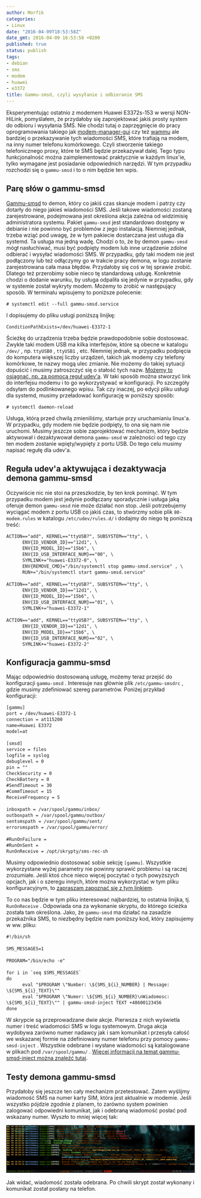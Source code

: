 ```yaml
---
author: Morfik
categories:
- Linux
date: "2016-04-09T18:53:58Z"
date_gmt: 2016-04-09 16:53:58 +0200
published: true
status: publish
tags:
- debian
- sms
- modem
- huawei
- e3372
title: Gammu-smsd, czyli wysyłanie i odbieranie SMS
---
```


Eksperymentując ostatnio z modemem Huawei E3372s-153 w wersji NON-HiLink, pomyślałem, że przydałoby
się zaprojektować jakiś prosty system do odbioru i wysyłania SMS. Nie chodzi tutaj o zaprzęgnięcie
do pracy oprogramowania takiego jak [modem-manager-gui](https://linuxonly.ru/cms/page.php?7) czy też
[wammu](https://wammu.eu/wammu/) ale bardziej o przekazywanie tych wiadomości SMS, które trafiają na
modem, na inny numer telefonu komórkowego. Czyli stworzenie takiego telefonicznego proxy, które te
SMS będzie przekazywał dalej. Tego typu funkcjonalność można zaimplementować praktycznie w każdym
linux'ie, tylko wymagane jest posiadanie odpowiednich narzędzi. W tym przypadku rozchodzi się o
`gammu-smsd` i to o nim będzie ten wpis.

<!--more-->
## Parę słów o gammu-smsd

[Gammu-smsd](https://wammu.eu/smsd/) to demon, który co jakiś czas skanuje modem i patrzy czy
dotarły do niego jakieś wiadomości SMS. Jeśli takowe wiadomości zostaną zarejestrowane, podejmowana
jest określona akcja zależna od widzimisię administratora systemu. Pakiet `gammu-smsd` jest
standardowo dostępny w debianie i nie powinno być problemów z jego instalacją. Niemniej jednak,
trzeba wziąć pod uwagę, że w tym pakiecie dostarczana jest usługa dla systemd. Ta usługa ma jedną
wadę. Chodzi o to, że by demon `gammu-smsd` mógł nasłuchiwać, musi być podpięty modem lub inne
urządzenie zdolne odbierać i wysyłać wiadomości SMS. W przypadku, gdy taki modem nie jest
podłączony lub też odłączymy go w trakcie pracy demona, w logu zostanie zarejestrowana cała masa
błędów. Przydałoby się coś w tej sprawie zrobić. Dlatego też przerobimy sobie nieco tę standardową
usługę. Konkretnie chodzi o dodanie warunku, by usługa odpaliła się jedynie w przypadku, gdy w
systemie został wykryty modem. Możemy to zrobić w następujący sposób. W terminalu wpisujemy to
poniższe polecenie:

    # systemctl edit --full gammu-smsd.service

I dopisujemy do pliku usługi poniższą linijkę:

    ConditionPathExists=/dev/huawei-E3372-1

Ścieżkę do urządzenia trzeba będzie prawdopodobnie sobie dostosować. Zwykle taki modem USB ma kilka
interfejsów, które są obecne w katalogu `/dev/` , np. `ttyUSB0` , `ttyUSB1` , etc. Niemniej jednak,
w przypadku podpięcia do komputera większej liczby urządzeń, takich jak modemy czy telefony
komórkowe, te nazwy mogą ulec zmianie. Nie możemy do takiej sytuacji dopuścić i musimy zatroszczyć
się o stałość tych nazw. [Możemy to osiągnąć, np. za pomocą reguł
udev'a](/post/zmiana-nazwy-interfejsu-modemu-ttyusb0/). W taki sposób można
stworzyć link do interfejsu modemu i to go wykorzystywać w konfiguracji. Po szczegóły odsyłam do
podlinkowanego wpisu. Tak czy inaczej, po edycji pliku usługi dla systemd, musimy przeładować
konfigurację w poniższy sposób:

    # systemctl daemon-reload

Usługa, którą przed chwilą zmieniliśmy, startuje przy uruchamianiu linux'a. W przypadku, gdy modem
nie będzie podpięty, to ona się nam nie uruchomi. Musimy jeszcze sobie zaprojektować mechanizm,
który będzie aktywował i dezaktywował demona `gammu-smsd` w zależności od tego czy ten modem
zostanie wpięty/wypięty z portu USB. Do tego celu musimy napisać regułę dla udev'a.

## Reguła udev'a aktywująca i dezaktywacja demona gammu-smsd

Oczywiście nic nie stoi na przeszkodzie, by ten krok pominąć. W tym przypadku modem jest jedynie
podłączany sporadycznie i usługa jaką oferuje demon `gammu-smsd` nie może działać non stop. Jeśli
potrzebujemy wyciągać modem z portu USB co jakiś czas, to stwórzmy sobie plik `80-modem.rules` w
katalogu `/etc/udev/rules.d/` i dodajmy do niego tę poniższą treść:

    ACTION=="add", KERNEL=="ttyUSB?", SUBSYSTEM=="tty", \
          ENV{ID_VENDOR_ID}=="12d1", \
          ENV{ID_MODEL_ID}=="15b6", \
          ENV{ID_USB_INTERFACE_NUM}=="00", \
          SYMLINK+="huawei-E3372-0", \
          ENV{REMOVE_CMD}="/bin/systemctl stop gammu-smsd.service" , \
          RUN+="/bin/systemctl start gammu-smsd.service"

    ACTION=="add", KERNEL=="ttyUSB?", SUBSYSTEM=="tty", \
          ENV{ID_VENDOR_ID}=="12d1", \
          ENV{ID_MODEL_ID}=="15b6", \
          ENV{ID_USB_INTERFACE_NUM}=="01", \
          SYMLINK+="huawei-E3372-1"

    ACTION=="add", KERNEL=="ttyUSB?", SUBSYSTEM=="tty", \
          ENV{ID_VENDOR_ID}=="12d1", \
          ENV{ID_MODEL_ID}=="15b6", \
          ENV{ID_USB_INTERFACE_NUM}=="02", \
          SYMLINK+="huawei-E3372-2"

## Konfiguracja gammu-smsd

Mając odpowiednio dostosowaną usługę, możemy teraz przejść do konfiguracji `gammu-smsd` . Interesuje
nas głównie plik `/etc/gammu-smsdrc` , gdzie musimy zdefiniować szereg parametrów. Poniżej przykład
konfiguracji:

    [gammu]
    port = /dev/huawei-E3372-1
    connection = at115200
    name=Huawei E3372
    model=at

    [smsd]
    service = files
    logfile = syslog
    debuglevel = 0
    pin = ""
    CheckSecurity = 0
    CheckBattery = 0
    #SendTimeout = 30
    #CommTimeout = 15
    ReceiveFrequency = 5

    inboxpath = /var/spool/gammu/inbox/
    outboxpath = /var/spool/gammu/outbox/
    sentsmspath = /var/spool/gammu/sent/
    errorsmspath = /var/spool/gammu/error/

    #RunOnFailure =
    #RunOnSent =
    RunOnReceive = /opt/skrypty/sms-rec-sh

Musimy odpowiednio dostosować sobie sekcję `[gammu]`. Wszystkie wykorzystane wyżej parametry nie
powinny sprawić problemu i są raczej zrozumiałe. Jeśli ktoś chce nieco więcej poczytać o tych
powyższych opcjach, jak i o szeregu innych, które można wykorzystać w tym pliku konfiguracyjnym, to
[zapraszam zapoznać się z tym linkiem](https://wammu.eu/docs/manual/smsd/config.html).

To co nas będzie w tym pliku interesować najbardziej, to ostatnia linijka, tj. `RunOnReceive` .
Odpowiada ona za wykonanie skryptu, do którego ścieżka została tam określona. Jako, że `gammu-smsd`
ma działać na zasadzie przekaźnika SMS, to niezbędny będzie nam poniższy kod, który zapisujemy w
ww. pliku:

    #!/bin/sh

    SMS_MESSAGES=1

    PROGRAM="/bin/echo -e"

    for i in `seq $SMS_MESSAGES`
    do
          eval "$PROGRAM \"Number: \${SMS_${i}_NUMBER} | Message: \${SMS_${i}_TEXT}\""
          eval "$PROGRAM \"Numer: \${SMS_${i}_NUMBER}\nWiadomosc: \${SMS_${i}_TEXT}\"" | gammu-smsd-inject TEXT +48600123456
    done

W skrypcie są przeprowadzane dwie akcje. Pierwsza z nich wyświetla numer i treść wiadomości SMS w
logu systemowym. Druga akcja wydobywa zarówno numer nadawcy jak i sam komunikat i przesyła całość we
wskazanej formie na zdefiniowany numer telefonu przy pomocy `gammu-smsd-inject` . Wszystkie odebrane
i wysłane wiadomości są katalogowane w plikach pod `/var/spool/gammu/` . [Więcej informacji na temat
gammu-smsd-inject można znaleźć tutaj](https://wammu.eu/docs/manual/smsd/inject.html).

## Testy demona gammu-smsd

Przydałoby się jeszcze ten cały mechanizm przetestować. Zatem wyślijmy wiadomość SMS na numer karty
SIM, która jest aktualnie w modemie. Jeśli wszystko pójdzie zgodnie z planem, to zarówno system
powinien zalogować odpowiedni komunikat, jak i odebraną wiadomość posłać pod wskazany numer. Wyszło
to mniej więcej tak:

![](/img/2016/04/1.gammu-smsd-modem-sms-linux.png#huge)

Jak widać, wiadomość została odebrana. Po chwili skrypt został wykonany i komunikat został posłany
na telefon.
